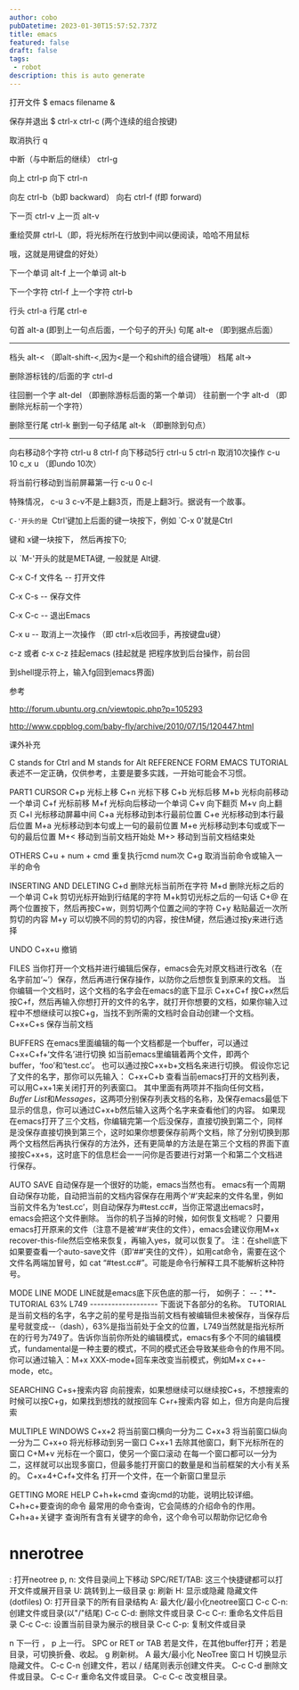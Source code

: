 ```yaml
---
author: cobo
pubDatetime: 2023-01-30T15:57:52.737Z
title: emacs
featured: false
draft: false
tags:
 - robot
description: this is auto generate
---
```

打开文件    $ emacs filename &

 

保存并退出     $ ctrl-x ctrl-c (两个连续的组合按键)

取消执行  q

中断（与中断后的继续） ctrl-g

向上 ctrl-p
向下 ctrl-n

向左 ctrl-b（b即 backward）
向右 ctrl-f (f即 forward)

下一页 ctrl-v
上一页 alt-v

 

 

重绘荧屏 ctrl-L（即，将光标所在行放到中间以便阅读，哈哈不用鼠标

哦，这就是用键盘的好处）

 

 

 

下一个单词 alt-f
上一个单词 alt-b

下一个字符 ctrl-f
上一个字符 ctrl-b

行头 ctrl-a
行尾 ctrl-e

句首 alt-a (即到上一句点后面，一个句子的开头)
句尾 alt-e （即到据点后面）

----------------------
档头 alt-< （即alt-shift-<,因为<是一个和shift的组合键哦）
档尾 alt->

删除游标钱的/后面的字 ctrl-d

往回删一个字 alt-del （即删除游标后面的第一个单词）
往前删一个字 alt-d （即删除光标前一个字符）


删除至行尾 ctrl-k
删到一句子结尾 alt-k （即删除到句点）

-----------------------

向右移动8个字符  ctrl-u 8 ctrl-f
向下移动5行  ctrl-u 5 ctrl-n
取消10次操作  c-u 10 c_x u  （即undo 10次）

将当前行移动到当前屏幕第一行 c-u 0 c-l

 

特殊情况， c-u 3 c-v不是上翻3页，而是上翻3行。据说有一个故事。

 

`C-'开头的是 `Ctrl'键加上后面的键一块按下，例如 `C-x 0'就是Ctrl

键和 x键一块按下， 然后再按下0;

以 `M-'开头的就是META键, 一般就是 Alt键.

C-x C-f 文件名 -- 打开文件

C-x C-s -- 保存文件

C-x C-c -- 退出Emacs

C-x u -- 取消上一次操作 （即 ctrl-x后收回手，再按键盘u键）


c-z 或者 c-x c-z 挂起emacs (挂起就是 把程序放到后台操作，前台回

到shell提示符上，输入fg回到emacs界面)

 

 

 

参考

http://forum.ubuntu.org.cn/viewtopic.php?p=105293

http://www.cppblog.com/baby-fly/archive/2010/07/15/120447.html 

 

 

 

 

 

 

课外补充

 

C stands for Ctrl and M stands for Alt 
REFERENCE FORM EMACS TUTORIAL
表述不一定正确，仅供参考，主要是要多实践，一开始可能会不习惯。

PART1 CURSOR
C+p 光标上移
C+n 光标下移
C+b 光标后移
M+b 光标向前移动一个单词
C+f 光标前移
M+f 光标向后移动一个单词
C+v 向下翻页
M+v 向上翻页
C+l 光标移动屏幕中间
C+a 光标移动到本行最前位置
C+e 光标移动到本行最后位置
M+a 光标移动到本句或上一句的最前位置
M+e 光标移动到本句或或下一句的最后位置
M+< 移动到当前文档开始处
M+> 移动到当前文档结束处

OTHERS
C+u + num + cmd 重复执行cmd num次
C+g 取消当前命令或输入一半的命令


INSERTING AND DELETING
C+d 删除光标当前所在字符
M+d 删除光标之后的一个单词
C+k 剪切光标开始到行结尾的字符
M+k剪切光标之后的一句话
C+@ 在两个位置按下，然后再按C+w，则剪切两个位置之间的字符
C+y 粘贴最近一次所剪切的内容
M+y 可以切换不同的剪切的内容，按住M键，然后通过按y来进行选择

UNDO
C+x+u 撤销

FILES
当你打开一个文档并进行编辑后保存，emacs会先对原文档进行改名（在名字前加‘~’）保存，然后再进行保存操作，以防你之后想恢复到原来的文档。
当你编辑一个文档时，这个文档的名字会在emacs的底下显示
C+x+C+f 按C+x然后按C+f，然后再输入你想打开的文件的名字，就打开你想要的文档，如果你输入过程中不想继续可以按C+g，当找不到所需的文档时会自动创建一个文档。
C+x+C+s 保存当前文档

BUFFERS
在emacs里面编辑的每一个文档都是一个buffer，可以通过C+x+C+f+‘文件名’进行切换
如当前emacs里编辑着两个文件，即两个buffer，‘foo’和‘test.cc’。
也可以通过按C+x+b+文档名来进行切换。
假设你忘记了文件的名字，那你可以先输入：
C+x+C+b 查看当前emacs打开的文档列表，可以用C+x+1来关闭打开的列表窗口。
其中里面有两项并不指向任何文档，*Buffer List*和*Messages*，这两项分别保存列表文档的名称，及保存emacs最低下显示的信息，你可以通过C+x+b然后输入这两个名字来查看他们的内容。
如果现在emacs打开了三个文档，你编辑完第一个后没保存，直接切换到第二个，同样是没保存直接切换到第三个，这时如果你想要保存前两个文档，除了分别切换到那两个文档然后再执行保存的方法外，还有更简单的方法是在第三个文档的界面下直接按C+x+s，这时底下的信息栏会一一问你是否要进行对第一个和第二个文档进行保存。

AUTO SAVE
自动保存是一个很好的功能，emacs当然也有。
emacs有一个周期自动保存功能，自动把当前的文档内容保存在用两个‘#’夹起来的文件名里，例如当前文件名为‘test.cc’，则自动保存为#test.cc#，当你正常退出emacs时，emacs会把这个文件删除。
当你的机子当掉的时候，如何恢复文档呢？
只要用emacs打开原来的文件（注意不是被‘##’夹住的文件），emacs会建议你用M+x recover-this-file然后空格来恢复，再输入yes，就可以恢复了。
注：在shell底下如果要查看一个auto-save文件（即‘##’夹住的文件），如用cat命令，需要在这个文件名两端加冒号，如 cat “#test.cc#”。可能是命令行解释工具不能解析这种符号。

MODE LINE
MODE LINE就是emacs底下灰色底的那一行，
如例子：
--：**- TUTORIAL 63% L749 <Fundamental>-------------------
下面说下各部分的名称。
TUTORIAL是当前文档的名字，名字之前的星号是指当前文档有被编辑但未被保存，当保存后星号就变成--（dash），63%是指当前处于全文的位置，L749当然就是指光标所在的行号为749了。<Fundamental>告诉你当前你所处的编辑模式，emacs有多个不同的编辑模式，fundamental是一种主要的模式，不同的模式还会导致某些命令的作用不同。你可以通过输入：M+x XXX-mode+回车来改变当前模式，例如M+x c++-mode，etc。

SEARCHING
C+s+搜索内容 向前搜索，如果想继续可以继续按C+s，不想搜索的时候可以按C+g，如果找到想找的就按回车
C+r+搜索内容 如上，但方向是向后搜索

MULTIPLE WINDOWS
C+x+2 将当前窗口横向一分为二
C+x+3 将当前窗口纵向一分为二
C+x+o 将光标移动到另一窗口
C+x+1 去除其他窗口，剩下光标所在的窗口
C+M+v 光标在一个窗口，使另一个窗口滚动
在每一个窗口都可以一分为二，这样就可以出现多窗口，但最多能打开窗口的数量是和当前框架的大小有关系的。
C+x+4+C+f+文件名 打开一个文件，在一个新窗口里显示

GETTING MORE HELP
C+h+k+cmd 查询cmd的功能，说明比较详细。
C+h+c+要查询的命令 最常用的命令查询，它会简练的介绍命令的作用。
C+h+a+关键字 查询所有含有关键字的命令，这个命令可以帮助你记忆命令

# nnerotree

<f8>: 打开neotree
p, n: 文件目录间上下移动
SPC/RET/TAB: 这三个快捷键都可以打开文件或展开目录
U: 跳转到上一级目录
g: 刷新
H: 显示或隐藏 隐藏文件(dotfiles)
O: 打开目录下的所有目录结构
A: 最大化/最小化neotree窗口
C-c C-n: 创建文件或目录(以"/"结尾)
C-c C-d: 删除文件或目录
C-c C-r: 重命名文件后目录
C-c C-c: 设置当前目录为展示的根目录
C-c C-p: 复制文件或目录

n 下一行 ， p 上一行。
SPC or RET or TAB 若是文件，在其他buffer打开；若是目录，可切换折叠、收起。
g 刷新树。
A 最大/最小化 NeoTree 窗口
H 切换显示隐藏文件。
C-c C-n 创建文件，若以 / 结尾则表示创建文件夹。
C-c C-d 删除文件或目录。
C-c C-r 重命名文件或目录。
C-c C-c 改变根目录。
